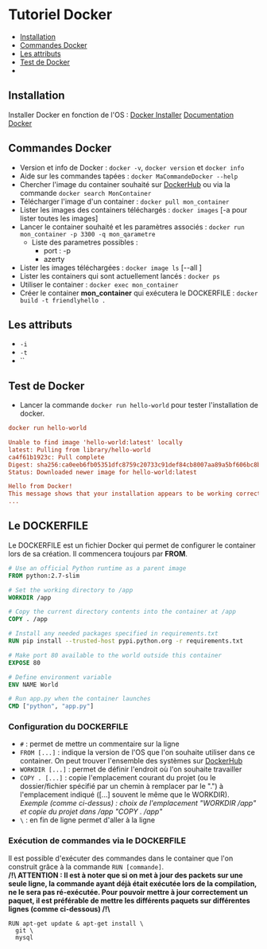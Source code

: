 # Tutoriel Docker

- [Installation](#installation "Installation")
- [Commandes Docker](#commandes-docker "Commandes Docker")
- [Les attributs](#les-attributs "Les attributs")
- [Test de Docker](#test-de-docker "Test de Docker")
- []()

## Installation

Installer Docker en fonction de l'OS : [Docker Installer](https://www.docker.com/get-started "Docker Installer")
[Documentation Docker](https://docs.docker.com/ "Documentation Docker")

## Commandes Docker

- Version et info de Docker : `docker -v`, `docker version` et `docker info`
- Aide sur les commandes tapées : `docker MaCommandeDocker --help`
- Chercher l'image du container souhaité sur [DockerHub](https://hub.docker.com/ "DockerHub") ou via la commande `docker search MonContainer`
- Télécharger l'image d'un container : `docker pull mon_container`
- Lister les images des containers téléchargés : `docker images` [-a pour lister toutes les images]
- Lancer le container souhaité et les paramètres associés : `docker run mon_container -p 3300 -q mon_qarametre`
  - Liste des parametres possibles :
    - port : -p
    - azerty
- Lister les images téléchargées : `docker image ls` [--all ]
- Lister les containers qui sont actuellement lancés : `docker ps`
- Utiliser le container : `docker exec mon_container`
- Créer le container __mon_container__ qui exécutera le DOCKERFILE : `docker build -t friendlyhello .`

## Les attributs

- `-i`
- `-t`
- ``

## Test de Docker

- Lancer la commande `docker run hello-world` pour tester l'installation de docker.
```ini
docker run hello-world

Unable to find image 'hello-world:latest' locally
latest: Pulling from library/hello-world
ca4f61b1923c: Pull complete
Digest: sha256:ca0eeb6fb05351dfc8759c20733c91def84cb8007aa89a5bf606bc8b315b9fc7
Status: Downloaded newer image for hello-world:latest

Hello from Docker!
This message shows that your installation appears to be working correctly.
...
```

## Le DOCKERFILE

Le DOCKERFILE  est un fichier Docker qui permet de configurer le container lors de sa création. Il commencera toujours par __FROM__.

```dockerfile
# Use an official Python runtime as a parent image
FROM python:2.7-slim

# Set the working directory to /app
WORKDIR /app

# Copy the current directory contents into the container at /app
COPY . /app

# Install any needed packages specified in requirements.txt
RUN pip install --trusted-host pypi.python.org -r requirements.txt

# Make port 80 available to the world outside this container
EXPOSE 80

# Define environment variable
ENV NAME World

# Run app.py when the container launches
CMD ["python", "app.py"]
```

### Configuration du DOCKERFILE

- `#` : permet de mettre un commentaire sur la ligne
- `FROM [...]` : indique la version de l'OS que l'on souhaite utiliser dans ce container. On peut trouver l'ensemble des systèmes sur [DockerHub](https://hub.docker.com/ "DockerHub")
- `WORKDIR [...]` : permet de définir l'endroit où l'on souhaite travailler
- `COPY . [...]` : copie l'emplacement courant du projet (ou le dossier/fichier spécifié par un chemin à remplacer par le ".") à l'emplacement indiqué ([...] souvent le même que le WORKDIR). _Exemple (comme ci-dessus) : choix de l'emplacement "WORKDIR /app" et copie du projet dans /app "COPY . /app"_
- `\` : en fin de ligne permet d'aller à la ligne

### Exécution de commandes via le DOCKERFILE

Il est possible d'exécuter des commandes dans le container que l'on construit grâce à la commande `RUN [commande]`.  
__/!\ ATTENTION : Il est à noter que si on met à jour des packets sur une seule ligne, la commande ayant déjà était exécutée lors de la compilation, ne le sera pas ré-exécutée. Pour pouvoir mettre à jour correctement un paquet, il est préférable de mettre les différents paquets sur différentes lignes (comme ci-dessous) /!\\__

```docker
RUN apt-get update & apt-get install \
  git \
  mysql
```
